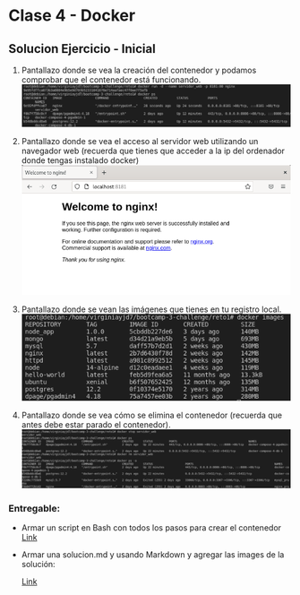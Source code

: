 # Clase 4 - Docker

## Solucion Ejercicio - Inicial 

1. Pantallazo donde se vea la creación del contenedor y podamos comprobar que el contenedor está funcionando.
   ![](1.png)

2. Pantallazo donde se vea el acceso al servidor web utilizando un navegador web (recuerda que tienes que acceder a la ip del ordenador donde tengas instalado
docker)
   ![](2.png)

3. Pantallazo donde se vean las imágenes que tienes en tu registro local.
   ![](3.png)
4. Pantallazo donde se vea cómo se elimina el contenedor (recuerda que antes debe
estar parado el contenedor).
   ![](4.png)

### Entregable:

- Armar un script en Bash con todos los pasos para crear el contenedor
  [Link](https://github.com/virginiayjd7/bootcamp-3-challenge/blob/master/reto1/reto1.sh)

- Armar una solucion.md y usando Markdown y agregar las images de la solución:
  
  [Link](https://github.com/virginiayjd7/bootcamp-3-challenge/blob/master/reto1/solucion.md)

